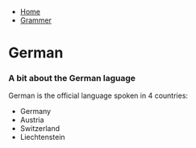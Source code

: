 <ul class="breadcrumb">
  <li><a href="#">Home</a></li>
  <li><a href="#">Grammer</a></li>
</ul>

<h1>German</h1>
<h3>A bit about the German laguage</h3>

<p>German is the official language spoken in 4 countries:</p>
<ul>
  <li>Germany</li>
  <li>Austria</li>
  <li>Switzerland</li>
  <li>Liechtenstein
</ul>

